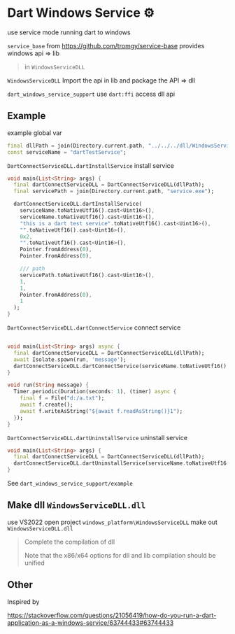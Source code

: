 # Dart Windows Service ⚙

use service mode running dart to windows

`service_base` from  <https://github.com/tromgy/service-base>   provides windows api => lib
> in `WindowsServiceDLL`

`WindowsServiceDLL` Import the api in lib and package the API => dll

`dart_windows_service_support` use `dart:ffi` access dll api

## Example

example global var

```dart
final dllPath = join(Directory.current.path, "../../../dll/WindowsServiceDLL64.dll");
const serviceName = "dartTestService";
```

`DartConnectServiceDLL.dartInstallService`  install service

```dart
void main(List<String> args) {
  final dartConnectServiceDLL = DartConnectServiceDLL(dllPath);
  final servicePath = join(Directory.current.path, "service.exe");

  dartConnectServiceDLL.dartInstallService(
    serviceName.toNativeUtf16().cast<Uint16>(),
    serviceName.toNativeUtf16().cast<Uint16>(),
    "this is a dart test service".toNativeUtf16().cast<Uint16>(),
    "".toNativeUtf16().cast<Uint16>(),
    0x2,
    "".toNativeUtf16().cast<Uint16>(),
    Pointer.fromAddress(0),
    Pointer.fromAddress(0),

    /// path
    servicePath.toNativeUtf16().cast<Uint16>(),
    1,
    1,
    Pointer.fromAddress(0),
    1
  );
}
```

`DartConnectServiceDLL.dartConnectService`  connect service

```dart

void main(List<String> args) async {
  final dartConnectServiceDLL = DartConnectServiceDLL(dllPath);
  await Isolate.spawn(run, 'message');
  dartConnectServiceDLL.dartConnectService(serviceName.toNativeUtf16().cast<Uint16>());
}

void run(String message) {
  Timer.periodic(Duration(seconds: 1), (timer) async {
    final f = File("d:/a.txt");
    await f.create();
    await f.writeAsString("${await f.readAsString()}1");
  });
}

```

`DartConnectServiceDLL.dartUninstallService`  uninstall service

```dart
void main(List<String> args) {
  final dartConnectServiceDLL = DartConnectServiceDLL(dllPath);
  dartConnectServiceDLL.dartUninstallService(serviceName.toNativeUtf16().cast<Uint16>());
}
```

See `dart_windows_service_support/example`

## Make dll `WindowsServiceDLL.dll`

use VS2022 open  project  `windows_platform\WindowsServiceDLL` make out `WindowsServiceDLL.dll`

> Complete the compilation of dll
>
> Note that the x86/x64 options for dll and lib compilation should be unified

## Other

Inspired by

<https://stackoverflow.com/questions/21056419/how-do-you-run-a-dart-application-as-a-windows-service/63744433#63744433>
